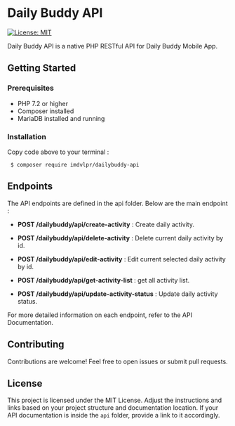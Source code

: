 # Daily Buddy API
[![License: MIT](https://img.shields.io/badge/License-MIT-yellow.svg)](https://opensource.org/licenses/MIT)

Daily Buddy API is a native PHP RESTful API for Daily Buddy Mobile App.

## Getting Started

### Prerequisites

- PHP 7.2 or higher
- Composer installed
- MariaDB installed and running

### Installation

Copy code above to your terminal :

  ```
   $ composer require imdvlpr/dailybuddy-api
  ```

## Endpoints

The API endpoints are defined in the api folder. Below are the main endpoint :
   
   - **POST /dailybuddy/api/create-activity** : Create daily activity.
   
   - **POST /dailybuddy/api/delete-activity** : Delete current daily activity by id.
   
   - **POST /dailybuddy/api/edit-activity** : Edit current selected daily activity by id.

   - **POST /dailybuddy/api/get-activity-list** : get all activity list.

   - **POST /dailybuddy/api/update-activity-status** : Update daily activity status.

For more detailed information on each endpoint, refer to the API Documentation.

## Contributing

Contributions are welcome! Feel free to open issues or submit pull requests.

## License

This project is licensed under the MIT License.
Adjust the instructions and links based on your project structure and documentation location. If your API documentation is inside the `api` folder, provide a link to it accordingly.
